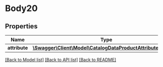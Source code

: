 # Body20

## Properties
Name | Type | Description | Notes
------------ | ------------- | ------------- | -------------
**attribute** | [**\Swagger\Client\Model\CatalogDataProductAttributeInterface**](CatalogDataProductAttributeInterface.md) |  | 

[[Back to Model list]](../README.md#documentation-for-models) [[Back to API list]](../README.md#documentation-for-api-endpoints) [[Back to README]](../README.md)


